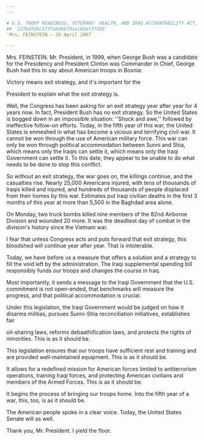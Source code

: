 ```yaml
---
---

# U.S. TROOP READINESS, VETERANS' HEALTH, AND IRAQ ACCOUNTABILITY ACT,
## `227bd7d5c573fa646bf9aac66af3fd5b`
`Mrs. FEINSTEIN — 26 April 2007`

---
```



Mrs. FEINSTEIN. Mr. President, in 1999, when George Bush was a 
candidate for the Presidency and President Clinton was Commander in 
Chief, George Bush had this to say about American troops in Bosnia:




 Victory means exit strategy, and it's important for the 


 President to explain what the exit strategy is.


Well, the Congress has been asking for an exit strategy year after 
year for 4 years now. In fact, President Bush has no exit strategy. So 
the United States is bogged down in an impossible situation: ''Shock 
and awe,'' followed by ineffective follow-on efforts. Today, in the 
fifth year of this war, the United States is enmeshed in what has 
become a vicious and terrifying civil war. It cannot be won through the 
use of American military force. This war can only be won through 
political accommodation between Sunni and Shia, which means only the 
Iraqis can settle it, which means only the Iraqi Government can settle 
it. To this date, they appear to be unable to do what needs to be done 
to stop this conflict.

So without an exit strategy, the war goes on, the killings continue, 
and the casualties rise. Nearly 25,000 Americans injured, with tens of 
thousands of Iraqis killed and injured, and hundreds of thousands of 
people displaced from their homes by this war. Estimates put Iraqi 
civilian deaths in the first 3 months of this year at more than 5,500 
in the Baghdad area alone.

On Monday, two truck bombs killed nine members of the 82nd Airborne 
Division and wounded 20 more. It was the deadliest day of combat in the 
division's history since the Vietnam war.

I fear that unless Congress acts and puts forward that exit strategy, 
this bloodshed will continue year after year. That is intolerable.

Today, we have before us a measure that offers a solution and a 
strategy to fill the void left by the administration. The Iraqi 
supplemental spending bill responsibly funds our troops and changes the 
course in Iraq.

Most importantly, it sends a message to the Iraqi Government that the 
U.S. commitment is not open-ended, that benchmarks will measure the 
progress, and that political accommodation is crucial.

Under this legislation, the Iraqi Government would be judged on how 
it disarms militias, pursues Sunni-Shia reconciliation initiatives, 
establishes fair


oil-sharing laws, reforms debaathification laws, and protects the 
rights of minorities. This is as it should be.

This legislation ensures that our troops have sufficient rest and 
training and are provided well-maintained equipment. This is as it 
should be.

It allows for a redefined mission for American forces limited to 
antiterrorism operations, training Iraqi forces, and protecting 
American civilians and members of the Armed Forces. This is as it 
should be.

It begins the process of bringing our troops home. Into the fifth 
year of a war, this, too, is as it should be.

The American people spoke in a clear voice. Today, the United States 
Senate will as well.

Thank you, Mr. President. I yield the floor.